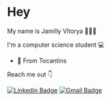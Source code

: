 # Hey
My name is Jamilly Vitorya 👩🇧🇷

I'm a computer science student 💻

-   📍  From Tocantins

Reach me out 👇

[
![Linkedin Badge](https://img.shields.io/badge/-Jamilly%20Vitorya-6633cc?style=flat-square&logo=Linkedin&logoColor=white&link=https://www.linkedin.com/in/jamilly-barbosa/)](https://www.linkedin.com/in/jamilly-barbosa/) [![Gmail Badge](https://img.shields.io/badge/-jamillyvitorya.barbosa@gmail.com-6633cc?style=flat-square&logo=Gmail&logoColor=white&link=mailto:jamillyvitorya.barbosa@gmail.com)
](mailto:jamillyvitorya.barbosa@gmail.com)
